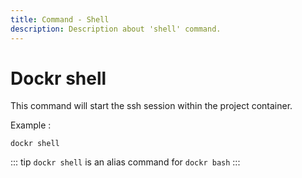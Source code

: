 ```yaml
---
title: Command - Shell
description: Description about 'shell' command.
---
```


# Dockr shell

This command will start the ssh session within the project container.

Example :

```
dockr shell
```

::: tip
`dockr shell` is an alias command for `dockr bash`
:::
